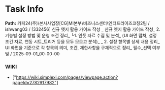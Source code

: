 # Task Info

**Path:** 카페24(주)\본사사업장\[CG]MI본부\비즈니스센터\엔터프라이즈코칭2팀 / ishwang03 / [332456] 신규 엣지 활용 가이드 작성 _ 신규 엣지 활용 가이드 작성_ 2. 기능별 설정 방법 및 운영 조건 정리_ └1. 인풋 자료 수집 및 분석_ (UI 화면 캡처, 설정 조건 자료, 연동 시트_트리거 등을 모두 모으고 분석)_ _ 2. 설정 항목별 상세 내용 정리_ UI 화면을 기준으로 각 항목의 의미, 조건, 제한사항을 구체적으로 정리_ 필수_선택 여부 및  / 2025-09-01_00-00-00

### WIKI
- ["https://wiki.simplexi.com/pages/viewpage.action?pageId=2782917982"]

